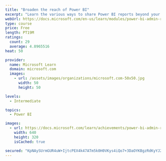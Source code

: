```yaml
---
title: "Broaden the reach of Power BI"
excerpt: "Learn the various ways to share Power BI reports beyond your Power BI tenant."
webUrl: https://docs.microsoft.com/en-us/learn/modules/power-bi-admin-reach/
type: course
price: Free
length: PT19M
ratings:
  count: 29
  average: 4.8965516
heat: 50

provider:
  name: Microsoft Learn
  domain: microsoft.com
  images:
    - url: /assets/images/organizations/microsoft.com-50x50.jpg
      width: 50
      height: 50

levels:
  - Intermediate

topics:
  - Power BI

images:
  - url: https://docs.microsoft.com/learn/achievements/power-bi-admin-reach-social.png
    width: 640
    height: 320
    isCached: true

secured: "KpNAySUrmGUR4uW+IjtcPEX4k47ATm5k0H0VKys4iQo7+3DaOYKBgzRdKyYJ2Jp69LiSYHaw+vMdLOtJYfc4AxZenxU61HtHPxPyqbdqo5EvveDm5rNj/S6ErXDEVoux+Hemw9ZaA2+D4ZOCaL37XzY4TQiBLjCrqgqk2K3UbEjjpUOWUIjcX/7dw4iiq05XF1Otx0MQvgIVeE76cA3bmbv7RRveOESxLVw27SGHofB541ykUTq8HGs4JtAqniFAFcJl72x41QD4anS4IE1+Tx3IftSv0XxY+ZCYmSaLcDLazVvOHQ7S4aae2eQGSb0wBLf9Ph/sG52C8cdUci8ndrbbDZfgjcAr5NuobVl/6ZSpDpnVtHU1qWOusxZRmuIT0uHvwo9j9UUAQneusKHKZgXVJt9PNEgNUUCCiQWOJ2g=;Zr+0JwQ7Ry2Rj/NrQtQCqQ=="
---
```


